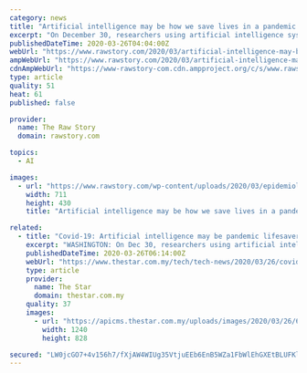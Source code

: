 ```yaml
---
category: news
title: "Artificial intelligence may be how we save lives in a pandemic — but not quite yet"
excerpt: "On December 30, researchers using artificial intelligence systems to comb through media and social platforms detected the spread of an unusual flu-like illness in Wuhan, China. It would be days before the World Health Organization released a risk assessment and a full month before the UN agency declared a global public health emergency for the ..."
publishedDateTime: 2020-03-26T04:04:00Z
webUrl: "https://www.rawstory.com/2020/03/artificial-intelligence-may-be-how-we-save-lives-in-a-pandemic-but-not-quite-yet/"
ampWebUrl: "https://www.rawstory.com/2020/03/artificial-intelligence-may-be-how-we-save-lives-in-a-pandemic-but-not-quite-yet/amp/"
cdnAmpWebUrl: "https://www-rawstory-com.cdn.ampproject.org/c/s/www.rawstory.com/2020/03/artificial-intelligence-may-be-how-we-save-lives-in-a-pandemic-but-not-quite-yet/amp/"
type: article
quality: 51
heat: 61
published: false

provider:
  name: The Raw Story
  domain: rawstory.com

topics:
  - AI

images:
  - url: "https://www.rawstory.com/wp-content/uploads/2020/03/epidemiologist-kamran-khan-is-the-founder-and-chief-711x430.jpg"
    width: 711
    height: 430
    title: "Artificial intelligence may be how we save lives in a pandemic — but not quite yet"

related:
  - title: "Covid-19: Artificial intelligence may be pandemic lifesaver... one day"
    excerpt: "WASHINGTON: On Dec 30, researchers using artificial intelligence systems to comb through media and social platforms detected the spread of an unusual flu-like illness in Wuhan, China. It would be days before the World Health Organisation released a risk assessment and a full month before the UN agency declared a global public health emergency ..."
    publishedDateTime: 2020-03-26T06:14:00Z
    webUrl: "https://www.thestar.com.my/tech/tech-news/2020/03/26/covid-19-artificial-intelligence-may-be-pandemic-lifesaver-one-day"
    type: article
    provider:
      name: The Star
      domain: thestar.com.my
    quality: 37
    images:
      - url: "https://apicms.thestar.com.my/uploads/images/2020/03/26/620400.jpg"
        width: 1240
        height: 828

secured: "LW0jcGO7+4v156h7/fXjAW4WIUg35VtjuEEb6EnB5WZa1FbWlEhGXEtBLUFKlToGWLWaVbtYg0tcYb6sn9ScT2t59HvlSDWoICT1pToZhvA6MvwmM4fXpT86+VpYtQLnIM5n3Lbha98VTHiWw9bSfu6Qzm5o59uz9aR27+uCQ+jErU+SWNmovIBttdGOtXLkCTRQsGhDiK7h/YUiWsVsrX+vQ6yxju/UFQCfokukQhnBRV7GaduIPlyesNgBvKo0lUhL9FixiqYILI6SHVGZfBwHsz4kG+ntpN/XZCLuSzsDSZ/1lzTXf/RK1z/yc28S;NUtQN3o/oB9DltmDNO1flg=="
---
```


